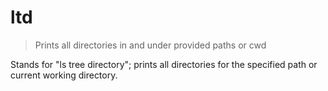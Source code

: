 # ltd

> Prints all directories in and under provided paths or cwd

Stands for "ls tree directory"; prints all directories for the specified path or current working directory.
